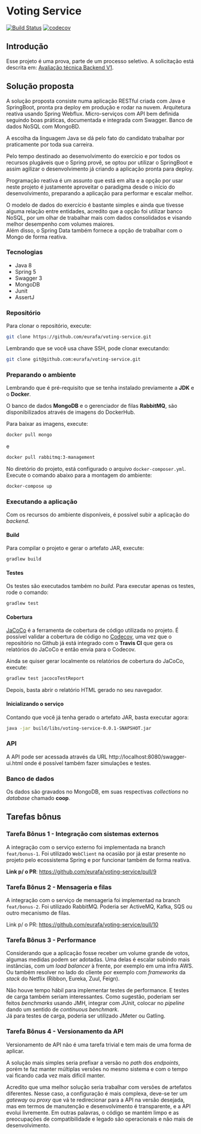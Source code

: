 # Voting Service

[![Build Status](https://travis-ci.com/eurafa/voting-service.svg?branch=master)](https://travis-ci.com/eurafa/voting-service)
[![codecov](https://codecov.io/gh/eurafa/voting-service/branch/master/graph/badge.svg)](https://codecov.io/gh/eurafa/voting-service)

## Introdução

Esse projeto é uma prova, parte de um processo seletivo.
A solicitação está descrita em: [Avaliação técnica Backend V1](https://github.com/SoftdesignBrasil/avalicao-tecnica-backend-v1/issues/1).

## Solução proposta

A solução proposta consiste numa aplicação RESTful criada com Java e SpringBoot, pronta pra deploy em produção e rodar na nuvem.
Arquitetura reativa usando Spring Webflux. 
Micro-serviços com API bem definida seguindo boas práticas, documentada e integrada com Swagger. 
Banco de dados NoSQL com MongoBD.

A escolha da linguagem Java se dá pelo fato do candidato trabalhar por praticamente por toda sua carreira. 
 
Pelo tempo destinado ao desenvolvimento do exercício e por todos os recursos plugáveis que o Spring provê, 
se optou por utilizar o SpringBoot e assim agilizar o desenvolvimento já criando a aplicação pronta para deploy.

Programação reativa é um assunto que está em alta e a opção por usar neste projeto é justamente aproveitar o paradigma desde o início do desenvolvimento, preparando a aplicação para performar e escalar melhor.  

O modelo de dados do exercício é bastante simples e ainda que tivesse alguma relação entre entidades, acredito que a opção foi utilizar banco NoSQL, por um olhar de trabalhar mais com dados consolidados e visando melhor desempenho com volumes maiores.  
Além disso, o Spring Data também fornece a opção de trabalhar com o Mongo de forma reativa.

### Tecnologias

* Java 8
* Spring 5
* Swagger 3
* MongoDB
* Junit
* AssertJ

### Repositório

Para clonar o repositório, execute:

```bash
git clone https://github.com/eurafa/voting-service.git
``` 

Lembrando que se você usa chave SSH, pode clonar executando:

```bash
git clone git@github.com:eurafa/voting-service.git
```  

### Preparando o ambiente

Lembrando que é pré-requisito que se tenha instalado previamente a **JDK** e o **Docker**.

O banco de dados **MongoDB** e o gerenciador de filas **RabbitMQ**, são disponibilizados através de imagens do DockerHub.

Para baixar as imagens, execute:

```bash
docker pull mongo
```  

e

```bash
docker pull rabbitmq:3-management
```

No diretório do projeto, está configurado o arquivo `docker-composer.yml`.  
Execute o comando abaixo para a montagem do ambiente:

```bash
docker-compose up
```

### Executando a aplicação

Com os recursos do ambiente disponíveis, é possível subir a aplicação do _backend_.

#### Build

Para compilar o projeto e gerar o artefato JAR, execute:

```bash
gradlew build
```  

#### Testes

Os testes são executados também no _build_.
Para executar apenas os testes, rode o comando:

```bash
gradlew test
```  

#### Cobertura

[JaCoCo](https://www.eclemma.org/jacoco/) é a ferramenta de cobertura de código utilizada no projeto.
É possível validar a cobertura de código no [Codecov](https://codecov.io/gh/eurafa/voting-service), uma vez que o repositório no Github já está integrado com o **Travis CI** que gera os relatórios do JaCoCo e então envia para o Codecov.

Ainda se quiser gerar localmente os relatórios de cobertura do JaCoCo, execute:

```bash
gradlew test jacocoTestReport
```  

Depois, basta abrir o relatório HTML gerado no seu navegador.

#### Inicializando o serviço

Contando que você já tenha gerado o artefato JAR, basta executar agora: 

```bash
java -jar build/libs/voting-service-0.0.1-SNAPSHOT.jar
```

### API

A API pode ser acessada através da URL http://localhost:8080/swagger-ui.html onde é possível também fazer simulações e testes.

### Banco de dados

Os dados são gravados no MongoDB, em suas respectivas *collections* no *database* chamado **coop**.

## Tarefas bônus

### Tarefa Bônus 1 - Integração com sistemas externos

A integração com o serviço externo foi implementada na branch `feat/bonus-1`.
Foi utilizado `WebClient` na ocasião por já estar presente no projeto pelo ecossistema Spring e por funcionar também de forma reativa.

**Link p/ o PR**: https://github.com/eurafa/voting-service/pull/9

### Tarefa Bônus 2 - Mensageria e filas

A integração com o serviço de mensageria foi implementad na branch `feat/bonus-2`.
Foi utilizado RabbitMQ. Poderia ser ActiveMQ, Kafka, SQS ou outro mecanismo de filas.

Link p/ o PR: https://github.com/eurafa/voting-service/pull/10

### Tarefa Bônus 3 - Performance

Considerando que a aplicação fosse receber um volume grande de votos, algumas medidas podem ser adotadas.
Uma delas é escalar subindo mais instâncias, com um _load balancer_ à frente, por exemplo em uma infra AWS.
Ou também resolver no lado do cliente por exemplo com _frameworks_ da _stack_ do Netflix (Ribbon, Eureka, Zuul, Feign). 

Não houve tempo hábil para implementar testes de performance. E testes de carga também seriam interessantes.
Como sugestão, poderiam ser feitos _benchmarks_ usando JMH, integrar com JUnit, colocar no _pipeline_ dando um sentido de _continuous benchmark_.    
Já para testes de carga, poderia ser utilizado JMeter ou Gatling.

### Tarefa Bônus 4 - Versionamento da API

Versionamento de API não é uma tarefa trivial e tem mais de uma forma de aplicar.

A solução mais simples seria prefixar a versão no _path_ dos _endpoints_, porém te faz manter múltiplas versões no mesmo sistema e com o tempo vai ficando cada vez mais difícil manter.

Acredito que uma melhor solução seria trabalhar com versões de artefatos diferentes. Nesse caso, a configuração é mais complexa, deve-se ter um _gateway_ ou _proxy_ que vá te redirecionar para a API na versão desejada, mas em termos de manutenção e desenvolvimento é transparente, e a API evolui livremente. Em outras palavras, o código se mantém limpo e as preocupações de compatibilidade e legado são operacionais e não mais de desenvolvimento.

